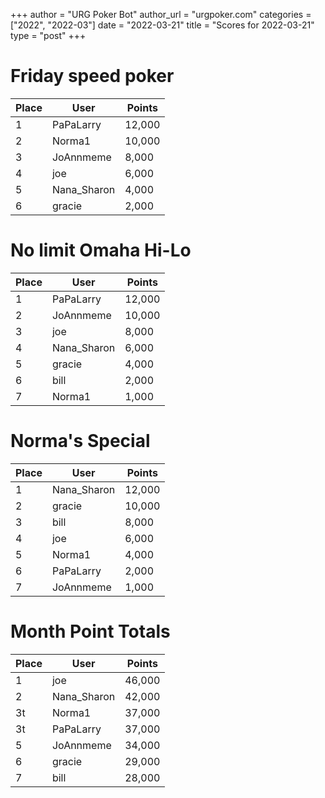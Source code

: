 +++
author = "URG Poker Bot"
author_url = "urgpoker.com"
categories = ["2022", "2022-03"]
date = "2022-03-21"
title = "Scores for 2022-03-21"
type = "post"
+++
# Friday speed poker

| Place | User | Points |
|-------|------|--------|
| 1 | PaPaLarry | 12,000 |
| 2 | Norma1 | 10,000 |
| 3 | JoAnnmeme | 8,000 |
| 4 | joe | 6,000 |
| 5 | Nana_Sharon | 4,000 |
| 6 | gracie | 2,000 |

# No limit Omaha Hi-Lo

| Place | User | Points |
|-------|------|--------|
| 1 | PaPaLarry | 12,000 |
| 2 | JoAnnmeme | 10,000 |
| 3 | joe | 8,000 |
| 4 | Nana_Sharon | 6,000 |
| 5 | gracie | 4,000 |
| 6 | bill | 2,000 |
| 7 | Norma1 | 1,000 |

# Norma's Special

| Place | User | Points |
|-------|------|--------|
| 1 | Nana_Sharon | 12,000 |
| 2 | gracie | 10,000 |
| 3 | bill | 8,000 |
| 4 | joe | 6,000 |
| 5 | Norma1 | 4,000 |
| 6 | PaPaLarry | 2,000 |
| 7 | JoAnnmeme | 1,000 |

# Month Point Totals

| Place | User | Points |
|-------|------|--------|
| 1 | joe | 46,000 |
| 2 | Nana_Sharon | 42,000 |
| 3t | Norma1 | 37,000 |
| 3t | PaPaLarry | 37,000 |
| 5 | JoAnnmeme | 34,000 |
| 6 | gracie | 29,000 |
| 7 | bill | 28,000 |
